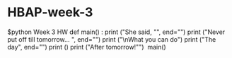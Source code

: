 # HBAP-week-3
$python
Week 3 HW
def main() :
    print ("She said, \"", end="")
    print ("Never put off till tomorrow... ", end="")
    print ("\nWhat you can do")
    print ("The day", end="")
    print ()
    print ("After tomorrow!\"") 
main()
